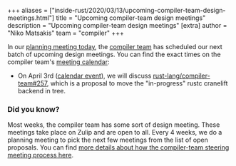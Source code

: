 +++
aliases = ["inside-rust/2020/03/13/upcoming-compiler-team-design-meetings.html"]
title = "Upcoming compiler-team design meetings"
description = "Upcoming compiler-team design meetings"
[extra]
author = "Niko Matsakis"
team = "compiler"
+++

In our [planning meeting today], the [compiler team] has scheduled our
next batch of upcoming design meetings. You can find the exact times
on the compiler team's [meeting calendar]:

* On April 3rd ([calendar event][ce1]), we will discuss
  [rust-lang/compiler-team#257], which is a proposal to move the
  "in-progress" rustc cranelift backend in tree.

[rust-analyzer]: https://github.com/rust-analyzer/rust-analyzer/
[ce1]: https://calendar.google.com/event?action=TEMPLATE&tmeid=NGxqdmpndjI3N3FsZTM0bnRyNDU2NHNoYjMgNnU1cnJ0Y2U2bHJ0djA3cGZpM2RhbWdqdXNAZw&tmsrc=6u5rrtce6lrtv07pfi3damgjus%40group.calendar.google.com
[rust-lang/compiler-team#257]: https://github.com/rust-lang/compiler-team/issues/257

### Did you know?

Most weeks, the compiler team has some sort of design meeting. These
meetings take place on Zulip and are open to all. Every 4 weeks, we do
a planning meeting to pick the next few meetings from the list of open
proposals. You can find [more details about how the compiler-team
steering meeting process here][details].

[details]: https://rust-lang.github.io/compiler-team/about/steering-meeting/
[meeting calendar]: https://rust-lang.github.io/compiler-team/#meeting-calendar
[planning meeting today]: https://zulip-archive.rust-lang.org/131828tcompiler/40166planningmeeting20200313.html
[compiler team]: https://www.rust-lang.org/governance/teams/compiler
